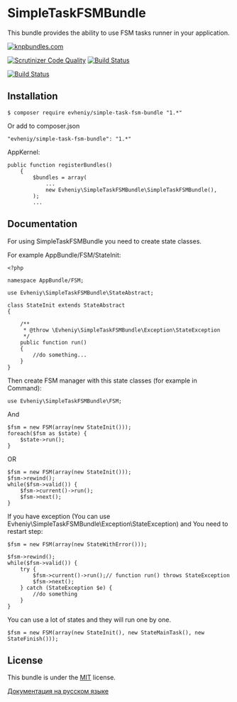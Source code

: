SimpleTaskFSMBundle
===================
This bundle provides the ability to use FSM tasks runner in your application.

[![knpbundles.com](http://knpbundles.com/evheniy/SimpleTaskFSMBundle/badge)](http://knpbundles.com/evheniy/SimpleTaskFSMBundle)



[![Scrutinizer Code Quality](https://scrutinizer-ci.com/g/evheniy/SimpleTaskFSMBundle/badges/quality-score.png?b=master)](https://scrutinizer-ci.com/g/evheniy/SimpleTaskFSMBundle/?branch=master) [![Build Status](https://scrutinizer-ci.com/g/evheniy/SimpleTaskFSMBundle/badges/build.png?b=master)](https://scrutinizer-ci.com/g/evheniy/SimpleTaskFSMBundle/build-status/master)

[![Build Status](https://travis-ci.org/evheniy/SimpleTaskFSMBundle.svg?branch=master)](https://travis-ci.org/evheniy/SimpleTaskFSMBundle)

Installation
------------

    $ composer require evheniy/simple-task-fsm-bundle "1.*"

Or add to composer.json

    "evheniy/simple-task-fsm-bundle": "1.*"

AppKernel:

    public function registerBundles()
        {
            $bundles = array(
                ...
                new Evheniy\SimpleTaskFSMBundle\SimpleTaskFSMBundle(),
            );
            ...

Documentation
-------------

For using SimpleTaskFSMBundle you need to create state classes.

For example AppBundle/FSM/StateInit:

    <?php
    
    namespace AppBundle/FSM;
    
    use Evheniy\SimpleTaskFSMBundle\StateAbstract;
    
    class StateInit extends StateAbstract
    {
    
        /**
         * @throw \Evheniy\SimpleTaskFSMBundle\Exception\StateException
         */
        public function run()
        {
            //do something...
        }
    }
    
Then create FSM manager with this state classes (for example in Command):

    use Evheniy\SimpleTaskFSMBundle\FSM;

And

    $fsm = new FSM(array(new StateInit()));
    foreach($fsm as $state) {
        $state->run();
    }

OR

    $fsm = new FSM(array(new StateInit()));
    $fsm->rewind();
    while($fsm->valid()) {
        $fsm->current()->run();
        $fsm->next();
    }

If you have exception (You can use Evheniy\SimpleTaskFSMBundle\Exception\StateException) and You need to restart step:

    $fsm = new FSM(array(new StateWithError()));
    
    $fsm->rewind();
    while($fsm->valid()) {
        try {
            $fsm->current()->run();// function run() throws StateException
            $fsm->next();
        } catch (StateException $e) {
            //do something
        }
    }

You can use a lot of states and they will run one by one.

    $fsm = new FSM(array(new StateInit(), new StateMainTask(), new StateFinish()));


License
-------

This bundle is under the [MIT][2] license.

[Документация на русском языке][1]

[1]:  http://makedev.org/articles/symfony/bundles/simple_task_fsm_bundle.html
[2]:  https://github.com/evheniy/SimpleTaskFSMBundle/blob/master/Resources/meta/LICENSE
